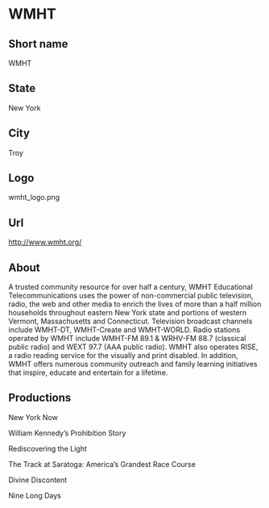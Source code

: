 # WMHT

## Short name

WMHT

## State

New York

## City

Troy

## Logo

wmht\_logo.png

## Url

http://www.wmht.org/

## About

A trusted community resource for over half a century, WMHT Educational Telecommunications uses the power of non-commercial public television, radio, the web and other media to enrich the lives of more than a half million households throughout eastern New York state and portions of western Vermont, Massachusetts and Connecticut. Television broadcast channels include WMHT-DT, WMHT-Create  and WMHT-WORLD.  Radio stations operated by WMHT include WMHT-FM 89.1 & WRHV-FM 88.7 (classical public radio) and WEXT 97.7 (AAA public radio).  WMHT also operates RISE, a radio reading service for the visually and print disabled. In addition, WMHT offers numerous community outreach and family learning initiatives that inspire, educate and entertain for a lifetime.

## Productions

New York Now

William Kennedy’s Prohibition Story

Rediscovering the Light

The Track at Saratoga: America’s Grandest Race Course

Divine Discontent

Nine Long Days

